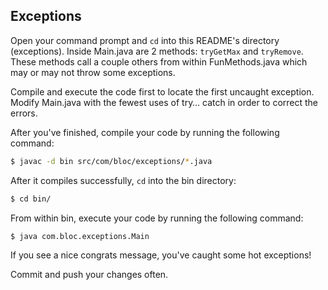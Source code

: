 ## Exceptions

Open your command prompt and `cd` into this README's directory (exceptions). Inside Main.java are 2 methods: `tryGetMax` and `tryRemove`. These methods call a couple others from within FunMethods.java which may or may not throw some exceptions.

Compile and execute the code first to locate the first uncaught exception. Modify Main.java with the fewest uses of try… catch in order to correct the errors.

After you've finished, compile your code by running the following command:

``` bash
$ javac -d bin src/com/bloc/exceptions/*.java
```

After it compiles successfully, `cd` into the bin directory:

``` bash
$ cd bin/
```

From within bin, execute your code by running the following command:

``` bash
$ java com.bloc.exceptions.Main
```

If you see a nice congrats message, you've caught some hot exceptions!

Commit and push your changes often.